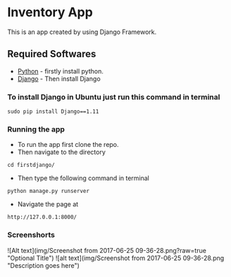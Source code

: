 # Inventory App
This is an app created by using Django Framework.

## Required Softwares
* [Python](https://www.python.org/downloads/) - firstly install python. 
* [Django](https://www.djangoproject.com/download/) - Then install Django 

### To install Django in Ubuntu just run this command in terminal
```
sudo pip install Django==1.11
```

### Running the app
* To run the app first clone the repo.
* Then navigate to the directory
```
cd firstdjango/
```
* Then type the following command in terminal
```
python manage.py runserver
```
* Navigate the page at
```
http://127.0.0.1:8000/
```
### Screenshorts
![Alt text](img/Screenshot from 2017-06-25 09-36-28.png?raw=true "Optional Title")
![alt text](img/Screenshot from 2017-06-25 09-36-28.png "Description goes here")
